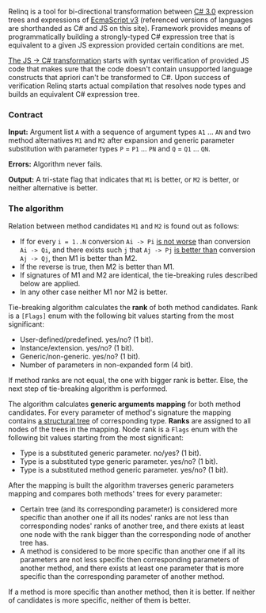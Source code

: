 Relinq is a tool for bi-directional transformation between [C# 3.0](http://download.microsoft.com/download/3/8/8/388e7205-bc10-4226-b2a8-75351c669b09/csharp%20language%20specification.doc) expression trees and expressions of [EcmaScript v3](http://www.ecma-international.org/publications/files/ECMA-ST/Ecma-262.pdf) (referenced versions of languages are shorthanded as C# and JS on this site). Framework provides means of programmatically building a strongly-typed C# expression tree that is equivalent to a given JS expression provided certain conditions are met.

[The JS -> C# transformation](http://code.google.com/p/relinq/wiki/JSToCSharp) starts with syntax verification of provided JS code that makes sure that the code doesn't contain unsupported language constructs that apriori can't be transformed to C#. Upon success of verification Relinq starts actual compilation that resolves node types and builds an equivalent C# expression tree.

### Contract ###

**Input:** Argument list `A` with a sequence of argument types `A1` ... `AN` and two method alternatives `M1` and `M2` after expansion and generic parameter substitution with parameter types `P` = `P1` ... `PN` and `Q` = `Q1` ... `QN`.

**Errors:** Algorithm never fails.

**Output:** A tri-state flag that indicates that `M1` is better, or `M2` is better, or neither alternative is better.

### The algorithm ###

Relation between method candidates `M1` and `M2` is found out as follows:
  * If for every `i = 1..N` conversion `Ai -> Pi` [is not worse](http://code.google.com/p/relinq/wiki/BetterImplicitConversion) than conversion `Ai -> Qi`, and there exists such `j` that `Aj -> Pj` [is better than](http://code.google.com/p/relinq/wiki/BetterImplicitConversion) conversion `Aj -> Qj`, then M1 is better than M2.
  * If the reverse is true, then M2 is better than M1.
  * If signatures of M1 and M2 are identical, the tie-breaking rules described below are applied.
  * In any other case neither M1 nor M2 is better.

Tie-breaking algorithm calculates the **rank** of both method candidates. Rank is a `[Flags]` enum with the following bit values starting from the most significant:
  * User-defined/predefined. yes/no? (1 bit).
  * Instance/extension. yes/no? (1 bit).
  * Generic/non-generic. yes/no? (1 bit).
  * Number of parameters in non-expanded form (4 bit).

If method ranks are not equal, the one with bigger rank is better. Else, the next step of tie-breaking algorithm is performed.

The algorithm calculates **generic arguments mapping** for both method candidates. For every parameter of method's signature the mapping contains [a structural tree](http://code.google.com/p/relinq/wiki/TypeStructuralTree) of corresponding type. **Ranks** are assigned to all nodes of the trees in the mapping. Node rank is a `Flags` enum with the following bit values starting from the most significant:
  * Type is a substituted generic parameter. no/yes? (1 bit).
  * Type is a substituted type generic parameter. yes/no? (1 bit).
  * Type is a substituted method generic parameter. yes/no? (1 bit).

After the mapping is built the algorithm traverses generic parameters mapping and compares both methods' trees for every parameter:
  * Certain tree (and its corresponding parameter) is considered more specific than another one if all its nodes' ranks are not less than corresponding nodes' ranks of another tree, and there exists at least one node with the rank bigger than the corresponding node of another tree has.
  * A method is considered to be more specific than another one if all its parameters are not less specific then corresponding parameters of another method, and there exists at least one parameter that is more specific than the corresponding parameter of another method.

If a method is more specific than another method, then it is better. If neither of candidates is more specific, neither of them is better.